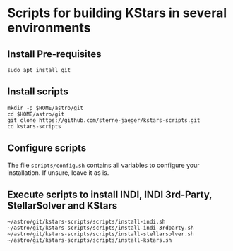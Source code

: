 # Scripts for building KStars in several environments
## Install Pre-requisites

```
sudo apt install git
```

## Install scripts

```
mkdir -p $HOME/astro/git
cd $HOME/astro/git
git clone https://github.com/sterne-jaeger/kstars-scripts.git
cd kstars-scripts
```

## Configure scripts
The file `scripts/config.sh` contains all variables to configure your installation. If unsure, leave it as is.

## Execute scripts to install INDI, INDI 3rd-Party, StellarSolver and KStars

```
~/astro/git/kstars-scripts/scripts/install-indi.sh
~/astro/git/kstars-scripts/scripts/install-indi-3rdparty.sh
~/astro/git/kstars-scripts/scripts/install-stellarsolver.sh
~/astro/git/kstars-scripts/scripts/install-kstars.sh
```

